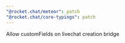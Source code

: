 ```yaml
---
"@rocket.chat/meteor": patch
"@rocket.chat/core-typings": patch
---
```


Allow customFields on livechat creation bridge
